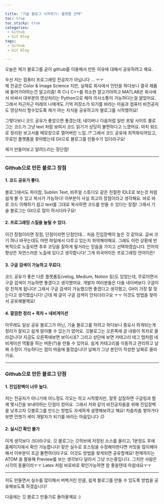 ```yaml
---

title: "기술 블로그 시작하기: 플랫폼 선택"  
toc: true  
toc_sticky: true  
categories:  
 - Github  
 - Git Blog  
tags:  
 - Github  
 - Git Blog

---
```


오늘은 제가 블로그를 굳이 github를 이용해서 만든 이유에 대해서 공유하려고 해요.

우선 저는 컴퓨터 프로그래밍 전공자가 아닙니다 ... ㅜㅜ  
제 전공은 Color & Image Science 지만, 실제로 회사에서 인턴을 하다보니 결국 제품에 들어가야하는건 알고리즘! 즉 C나 C++를 최소한 깔고가야하고 MATLAB은 회사에서 비싸서 대부분의 영상처리는 Python으로 해야 의사소통이 가능하다는걸 알았어요. 그래서 차근차근 미래의 나에게도 기억 저장소가 되기를 바라는 마음과 컴퓨터 비전공자도 영상처리 할수있도록 제가 아는 지식을 공유하고자 블로그를 시작했어요!

그렇다보니 코드 공유가 좋았으면 좋겠는데, 네이버나 다음처럼 일반 포털 사이트 블로그는 코드가 그냥 text 처럼 보여서 코드 읽기가 상당히 불편하다고 느꼈어요. 마치 워드로 정리된 보고서를 메모장으로 열어버린 느낌..!? 그래서 코드 공유에 최적화되어있고, 무료인 플랫폼을 찾아봤는데 Git으로 블로그를 만들수가 있더라구요!

제가 만들어보고 알려드리는 장단점!

<hr/>

### Github으로 만든 블로그 장점

#### 1. 코드 공유가 좋다.

블로그에서도 파이참, Sublim Text, 비주얼 스튜디오 같은 친절한 IDLE로 보는것 처럼 쉽게 볼 수 있고 복사가 가능하다! 이부분이 사실 최고의 장점이라고 생각해요. 바로 바로 코드 이해하기 쉽고 text를 그대로 복사하면 코드를 만들 수 있다는 장점! 그래서 기술 블로그는 Git으로 많이 하시더라구요!

#### 2. 프로그래밍 스킬을 늘릴 수 있다.

이건 장점이라면 장점, 단점이라면 단점인데... 처음 진입장벽이 높은 것 같아요. 글씨 크기 하나 바꾸는데도 어떤 파일에서 다루고 있는지 파악해야해요. 그래도 이런 상황에 반복적으로 노출되면 추후 코딩을 잘하게 될거라는 믿음을 가지고 선택하였습니다. 언어의 향상은 자연스러운 노출에 있다고 생각합니다! 그게 외국어이든 프로그래밍 언어이든!

#### 3. 구글 검색이 가능하고 무료다.

코드 공유가 좋은 다른 플랫폼등(velog, Medium, Notion 등)도 있었는데, 무료이면서 구글 검색이 가능하면 좋겠다고 생각했어요. 개발자 여러분들은 다들 네이버보다 구글이랑 친하게 됩니다! 그래서 구글 검색이 가능했으면 좋겠다고 생각했고, Git이 가장 잘 맞는다고 생각했습니다! 근데 제 글이 구글 검색이 안되더라구요 ㅜㅜ 이것도 방법을 찾아서 공유해볼께요!

#### 4. 깔끔한 정리 + 목차 + 네비게이션

아무래도 일상 공유 블로그가 아닌, 기술 블로그를 하려고 하다보니 중요시 하게되는게 정리가 잘되고 쉽게 알아볼 수 있는가 였어요. 깃블로그는 오른쪽에 글 내용이 목차로 올라갑니다! 지금도 오른쪽에보면 보이시죠? 그리고 상단에 보면 카테고리 테그 탭처럼 네비게이션 역활을 하는 버튼(?)을 만들 수 있어요. 쉽게 카테고리를 이동하고 관리하고 날짜 수정이 가능하다는 점이 마음에 들었습니다! 날짜가 그냥 본인이 작성한 날짜로 올라가요.

<hr/>

### Github으로 만든 블로그 단점

#### 1. 진입장벽이 너무 높다.

저는 전공자가 아니기에 어느정도 각오는 하고 시작했지만, 잘못 삽질하면 구글링과 함께 몇시간을 보내야하는 단점이 컸어요. 그래서 저와 같이 비전공자들을 위해 진입장벽을 낮추고자 깃블로그를 만드는 방법도 자세하게 설명해보려고 해요! 차츰차츰 쌓아가다 보면 언젠가 세미 개발자가 되기를 바라는 마음입니다 :D

#### 2. 실시간 확인 불가

이게 생각보다 크더라구요. 깃 블로그는 깃허브에 저장된 소스를 올리고, 1분정도 후에 홈페이지에서 확인 가능합니다! 잦은 실수로 포스팅을 수정해야한다면 커밋을 많이해야 해서 이부분이 조금 불편하더라구요. 이것도 방법을 찾게되면 공유할께요! 현재까지는 ATOM 을 활용해 Preview를 보는 생각보다 달라서 그냥 쓰는중입니다. 그치만 사람은 시각의 동물이라ㅜㅜ Latex 처럼 바로바로 확인가능하면 참 좋을텐데 아쉽네요ㅜㅜ

<hr/>

저도 만들면서 실수를 많이해서 버벅거린 만큼, 쉽게 블로그를 만들 수 있도록 방법을 공유해보도록 하겠습니다!

다음에는 깃 블로그 만들기로 돌아올께요 :)
